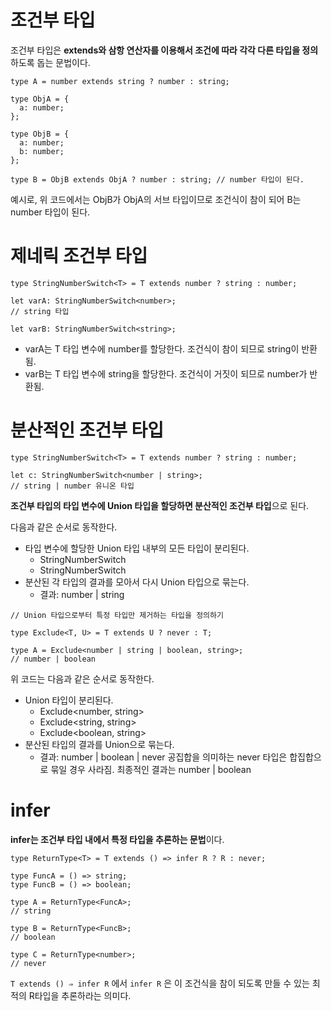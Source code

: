 # 조건부 타입

조건부 타입은 **extends와 삼항 연산자를 이용해서 조건에 따라 각각 다른 타입을 정의**하도록 돕는 문법이다.

`type A = number extends string ? number : string;`

```tsx
type ObjA = {
  a: number;
};

type ObjB = {
  a: number;
  b: number;
};

type B = ObjB extends ObjA ? number : string; // number 타입이 된다.
```

예시로, 위 코드에서는 ObjB가 ObjA의 서브 타입이므로 조건식이 참이 되어 B는 number 타입이 된다.

# 제네릭 조건부 타입

```tsx
type StringNumberSwitch<T> = T extends number ? string : number;

let varA: StringNumberSwitch<number>;
// string 타입

let varB: StringNumberSwitch<string>;
```

- varA는 T 타입 변수에 number를 할당한다. 조건식이 참이 되므로 string이 반환됨.
- varB는 T 타입 변수에 string을 할당한다. 조건식이 거짓이 되므로 number가 반환됨.

# 분산적인 조건부 타입

```tsx
type StringNumberSwitch<T> = T extends number ? string : number;

let c: StringNumberSwitch<number | string>;
// string | number 유니온 타입
```

**조건부 타입의 타입 변수에 Union 타입을 할당하면 분산적인 조건부 타입**으로 된다.

다음과 같은 순서로 동작한다.

- 타입 변수에 할당한 Union 타입 내부의 모든 타입이 분리된다.
  - StringNumberSwitch<number>
  - StringNumberSwitch<string>
- 분산된 각 타입의 결과를 모아서 다시 Union 타입으로 묶는다.
  - 결과: number | string

```tsx
// Union 타입으로부터 특정 타입만 제거하는 타입을 정의하기

type Exclude<T, U> = T extends U ? never : T;

type A = Exclude<number | string | boolean, string>;
// number | boolean
```

위 코드는 다음과 같은 순서로 동작한다.

- Union 타입이 분리된다.
  - Exclude<number, string>
  - Exclude<string, string>
  - Exclude<boolean, string>
- 분산된 타입의 결과를 Union으로 묶는다.
  - 결과: number | boolean | never
    공집합을 의미하는 never 타입은 합집합으로 묶일 경우 사라짐.
    최종적인 결과는 number | boolean

# infer

**infer는 조건부 타입 내에서 특정 타입을 추론하는 문법**이다.

```tsx
type ReturnType<T> = T extends () => infer R ? R : never;

type FuncA = () => string;
type FuncB = () => boolean;

type A = ReturnType<FuncA>;
// string

type B = ReturnType<FuncB>;
// boolean

type C = ReturnType<number>;
// never
```

`T extends () ⇒ infer R` 에서 `infer R` 은 이 조건식을 참이 되도록 만들 수 있는 최적의 R타입을 추론하라는 의미다.
